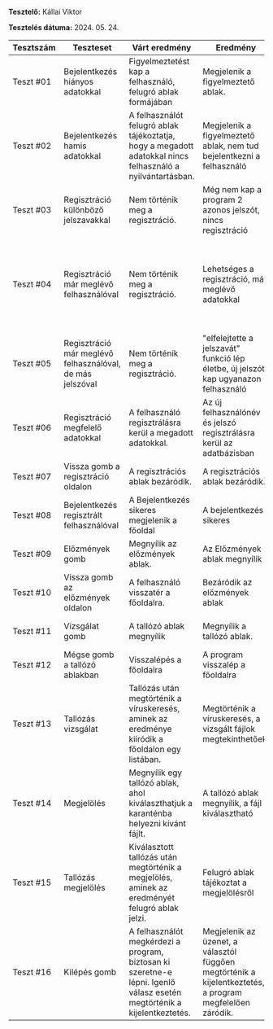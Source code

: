**Tesztelő:** Kállai Viktor

**Tesztelés dátuma:** 2024. 05. 24.

Tesztszám | Teszteset | Várt eredmény | Eredmény | Megjegyzés
----------|--------------|---------------|----------|-----------
Teszt #01 | Bejelentkezés hiányos adatokkal | Figyelmeztetést kap a felhasználó, felugró ablak formájában | Megjelenik a figyelmeztető ablak. | Nem találtam problémát.
Teszt #02 | Bejelentkezés hamis adatokkal | A felhasználót felugró ablak tájékoztatja, hogy a megadott adatokkal nincs felhasználó a nyilvántartásban. | Megjelenik a figyelmeztető ablak, nem tud bejelentkezni a felhasználó | Nem találtam problémát.
Teszt #03 | Regisztráció különböző jelszavakkal | Nem történik meg a regisztráció. | Még nem kap a program 2 azonos jelszót, nincs regisztráció | Nem találtam problémát.
Teszt #04 | Regisztráció már meglévő felhasználóval | Nem történik meg a regisztráció. | Lehetséges a regisztráció, már meglévő adatokkal  | Esedékes egy funkció, ami ellenőrzi, hogy van-e már ilyen adattal regisztrált user
Teszt #05 | Regisztráció már meglévő felhasználóval, de más jelszóval | Nem történik meg a regisztráció. | "elfelejtette a jelszavát" funkció lép életbe, új jelszót kap ugyanazon felhasználó | 4. tesztben említett funkció megoldhatná a gondot
Teszt #06 | Regisztráció megfelelő adatokkal | A felhasználó regisztrálásra kerül a megadott adatokkal. | Az új felhasználónév és jelszó regisztrálásra kerül az adatbázisban | Nem találtam problémát.
Teszt #07 | Vissza gomb a regisztráció oldalon | A regisztrációs ablak bezáródik.| A regisztrációs ablak bezáródik. | Nem találtam problémát.
Teszt #08 | Bejelentkezés regisztrált felhasználóval | A Bejelentkezés sikeres megjelenik a főoldal | A bejelentkezés sikeres | Nem találtam problémát.
Teszt #09 | Előzmények gomb | Megnyílik az előzmények ablak. | Az Előzmények ablak megnyílik | Nem találtam problémát.
Teszt #10 | Vissza gomb az előzmények oldalon | A felhasználó visszatér a főoldalra. | Bezáródik az előzmények ablak | Nem találtam problémát.
Teszt #11 | Vizsgálat gomb | A tallózó ablak megnyílik | Megnyílik a tallózó ablak. | Nem találtam problémát.
Teszt #12 | Mégse gomb a tallózó ablakban | Visszalépés a főoldalra | A program visszalép a főoldalra | Nem találtam problémát.
Teszt #13 | Tallózás vizsgálat | Tallózás után megtörténik a víruskeresés, aminek az eredménye kiíródik a főoldalon egy listában. | Megtörténik a víruskeresés, a vizsgált fájlok megtekinthetőek. | Nem találtam problémát.
Teszt #14 | Megjelölés | Megnyílik egy tallózó ablak, ahol kiválaszthatjuk a karanténba helyezni kívánt fájlt. | A tallózó ablak megnyílik, a fájl kiválasztható | Nem találtam problémát.
Teszt #15 | Tallózás megjelölés | Kiválasztott tallózás után megtörténik a megjelölés, aminek az eredményét felugró ablak jelzi. | Felugró ablak tájékoztat a megjelölésről | Nem találtam problémát.
Teszt #16 | Kilépés gomb | A felhasználót megkérdezi a program, biztosan ki szeretne-e lépni. Igenlő válasz esetén megtörténik a kijelentkeztetés. | Megjelenik az üzenet, a választól függően megtörténik a kijelentkeztetés, a program megfelelően záródik. | Nem találtam problémát.
